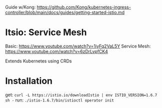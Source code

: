 Guide w/Kong: https://github.com/Kong/kubernetes-ingress-controller/blob/main/docs/guides/getting-started-istio.md

# Itsio: Service Mesh

Basic: https://www.youtube.com/watch?v=1iyFq2VaL5Y
Service Mesh: https://www.youtube.com/watch?v=6zDrLvpfCK4

Extends Kubernetes using CRDs

# Installation
get: `curl -L https://istio.io/downloadIstio | env ISTIO_VERSION=1.6.7 sh -`
run: `./istio-1.6.7/bin/istioctl operator init`
